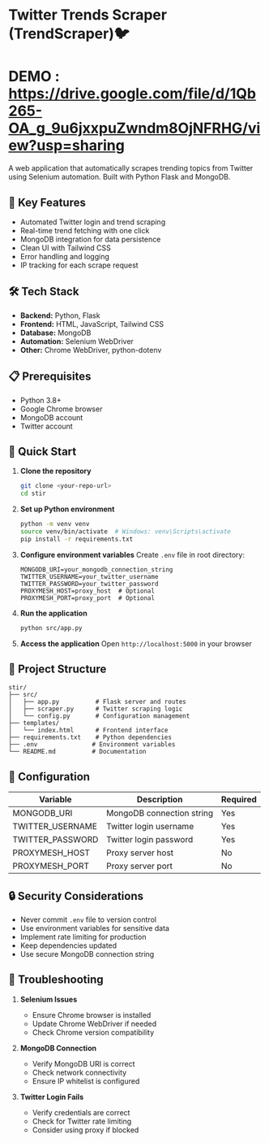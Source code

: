 # Twitter Trends Scraper (TrendScraper)🐦
# DEMO : https://drive.google.com/file/d/1Qb265-OA_g_9u6jxxpuZwndm8OjNFRHG/view?usp=sharing
A web application that automatically scrapes trending topics from Twitter using Selenium automation. Built with Python Flask and MongoDB.

## 🌟 Key Features

- Automated Twitter login and trend scraping
- Real-time trend fetching with one click
- MongoDB integration for data persistence
- Clean UI with Tailwind CSS
- Error handling and logging
- IP tracking for each scrape request

## 🛠️ Tech Stack

- **Backend:** Python, Flask
- **Frontend:** HTML, JavaScript, Tailwind CSS
- **Database:** MongoDB
- **Automation:** Selenium WebDriver
- **Other:** Chrome WebDriver, python-dotenv

## 📋 Prerequisites

- Python 3.8+
- Google Chrome browser
- MongoDB account
- Twitter account

## 🚀 Quick Start

1. **Clone the repository**
   ```bash
   git clone <your-repo-url>
   cd stir
   ```

2. **Set up Python environment**
   ```bash
   python -m venv venv
   source venv/bin/activate  # Windows: venv\Scripts\activate
   pip install -r requirements.txt
   ```

3. **Configure environment variables**
   Create `.env` file in root directory:
   ```
   MONGODB_URI=your_mongodb_connection_string
   TWITTER_USERNAME=your_twitter_username
   TWITTER_PASSWORD=your_twitter_password
   PROXYMESH_HOST=proxy_host  # Optional
   PROXYMESH_PORT=proxy_port  # Optional
   ```

4. **Run the application**
   ```bash
   python src/app.py
   ```

5. **Access the application**
   Open `http://localhost:5000` in your browser

## 📁 Project Structure

```
stir/
├── src/
│   ├── app.py          # Flask server and routes
│   ├── scraper.py      # Twitter scraping logic
│   └── config.py       # Configuration management
├── templates/
│   └── index.html      # Frontend interface
├── requirements.txt    # Python dependencies
├── .env               # Environment variables
└── README.md          # Documentation
```

## 🔧 Configuration

| Variable | Description | Required |
|----------|-------------|----------|
| MONGODB_URI | MongoDB connection string | Yes |
| TWITTER_USERNAME | Twitter login username | Yes |
| TWITTER_PASSWORD | Twitter login password | Yes |
| PROXYMESH_HOST | Proxy server host | No |
| PROXYMESH_PORT | Proxy server port | No |

## 🔒 Security Considerations

- Never commit `.env` file to version control
- Use environment variables for sensitive data
- Implement rate limiting for production
- Keep dependencies updated
- Use secure MongoDB connection string

## 🐛 Troubleshooting

1. **Selenium Issues**
   - Ensure Chrome browser is installed
   - Update Chrome WebDriver if needed
   - Check Chrome version compatibility

2. **MongoDB Connection**
   - Verify MongoDB URI is correct
   - Check network connectivity
   - Ensure IP whitelist is configured

3. **Twitter Login Fails**
   - Verify credentials are correct
   - Check for Twitter rate limiting
   - Consider using proxy if blocked
